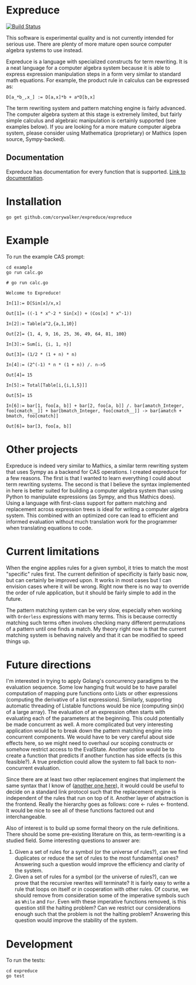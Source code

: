 # Expreduce
[![Build Status](https://travis-ci.org/corywalker/expreduce.svg?branch=master)](https://travis-ci.org/corywalker/expreduce)

This software is experimental quality and is not currently intended for serious use. There are plenty of more mature open source computer algebra systems to use instead.

Expreduce is a language with specialized constructs for term rewriting. It is a neat language for a computer algebra system because it is able to express expression manipulation steps in a form very similar to standard math equations. For example, the product rule in calculus can be expressed as:

```
D[a_*b_,x_] := D[a,x]*b + a*D[b,x]
```

The term rewriting system and pattern matching engine is fairly advanced. The computer algebra system at this stage is extremely limited, but fairly simple calculus and algebraic manipulation is certainly supported (see examples below). If you are looking for a more mature computer algebra system, please consider using Mathematica (proprietary) or Mathics (open source, Sympy-backed).

## Documentation

Expreduce has documentation for every function that is supported. [Link to documentation](https://corywalker.github.io/expreduce-docs/).

# Installation
```
go get github.com/corywalker/expreduce/expreduce
```

# Example
To run the example CAS prompt:

```
cd example
go run calc.go
```

```
# go run calc.go

Welcome to Expreduce!

In[1]:= D[Sin[x]/x,x]

Out[1]= ((-1 * x^-2 * Sin[x]) + (Cos[x] * x^-1))

In[2]:= Table[a^2,{a,1,10}]

Out[2]= {1, 4, 9, 16, 25, 36, 49, 64, 81, 100}

In[3]:= Sum[i, {i, 1, n}]

Out[3]= (1/2 * (1 + n) * n)

In[4]:= (2^(-1) * n * (1 + n)) /. n->5

Out[4]= 15

In[5]:= Total[Table[i,{i,1,5}]]

Out[5]= 15

In[6]:= bar[1, foo[a, b]] + bar[2, foo[a, b]] /. bar[amatch_Integer, foo[cmatch__]] + bar[bmatch_Integer, foo[cmatch__]] -> bar[amatch + bmatch, foo[cmatch]]

Out[6]= bar[3, foo[a, b]]
```

# Other projects

Expreduce is indeed very similar to Mathics, a similar term rewriting system that uses Sympy as a backend for CAS operations. I created expreduce for a few reasons. The first is that I wanted to learn everything I could about term rewriting systems. The second is that I believe the syntax implemented in here is better suited for building a computer algebra system than using Python to manipulate expressions (as Sympy, and thus Mathics does). Using a language with first-class support for pattern matching and replacement across expression trees is ideal for writing a computer algebra system. This combined with an optimized core can lead to efficient and informed evaluation without much translation work for the programmer when translating equations to code.

# Current limitations

When the engine applies rules for a given symbol, it tries to match the most "specific" rules first. The current definition of specificity is fairly basic now, but can certainly be improved upon. It works in most cases but I can envision cases where it will be wrong. Right now there is no way to override the order of rule application, but it should be fairly simple to add in the future.

The pattern matching system can be very slow, especially when working with `Orderless` expressions with many terms. This is because correctly matching such terms often involves checking many different permutations of a pattern until one finds a match. My theory right now is that the current matching system is behaving naively and that it can be modified to speed things up.

# Future directions

I'm interested in trying to apply Golang's concurrency paradigms to the evaluation sequence. Some low hanging fruit would be to have parallel computation of mapping pure functions onto Lists or other expressions (computing the derivative of a list expressions). Similarly, supporting automatic threading of Listable functions would be nice (computing sin(x) of a large array). The evaluation of an expression often starts with evaluating each of the parameters at the beginning. This could potentially be made concurrent as well. A more complicated but very interesting application would be to break down the pattern matching engine into concurrent components. We would have to be very careful about side effects here, so we might need to overhaul our scoping constructs or somehow restrict access to the EvalState. Another option would be to create a function that predicts if another function has side effects (is this feasible?). A true prediction could allow the system to fall back to non-concurrent evaluation.

Since there are at least two other replacement engines that implement the same syntax that I know of ([another one here](https://github.com/jyh1/mmaclone)), it would could be useful to decide on a standard link protocol such that the replacement engine is independent of the rules that run on top of it. Another layer of abstraction is the frontend. Really the hierarchy goes as follows: core <- rules <- frontend. It would be nice to see all of these functions factored out and interchangeable.

Also of interest is to build up some formal theory on the rule definitions. There should be some pre-existing literature on this, as term-rewriting is a studied field. Some interesting questions to answer are:

1. Given a set of rules for a symbol (or the universe of rules?), can we find duplicates or reduce the set of rules to the most fundamental ones? Answering such a question would improve the efficiency and clarity of the system.
2. Given a set of rules for a symbol (or the universe of rules?), can we prove that the recursive rewrites will terminate? It is fairly easy to write a rule that loops on itself or in cooperation with other rules. Of course, we should remove from consideration some of the imperative symbols such as `While` and `For`. Even with these imperative functions removed, is this question still the halting problem? Can we restrict our considerations enough such that the problem is not the halting problem? Answering this question would improve the stability of the system.

# Development

To run the tests:
```
cd expreduce
go test
```
